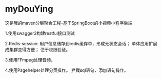 # myDouYing
这是我的maven分层聚合工程-基于SpringBoot的小视频小程序后端

1.使用swagger2构建restful接口测试

2.Redis-session:
  用户信息储存到redis缓存中，形成无状态会话；
  单体应用扩展成集群变得方便；
  便于权限验证。

3.使用FFmpeg处理音频。

4.使用Pagehelper处理分页操作。
  拦截sql语句，添加语句操作。
